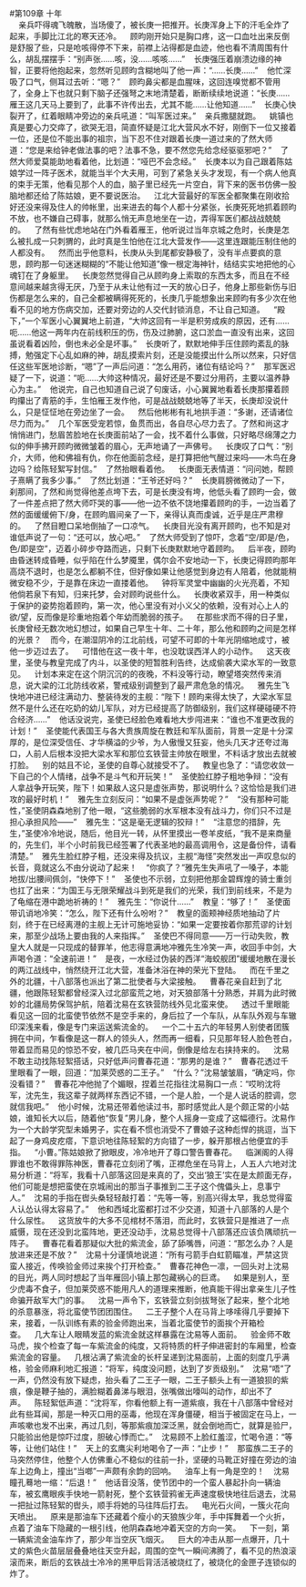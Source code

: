 #第109章 十年<br />    亲兵吓得魂飞魄散，当场傻了，被长庚一把推开。长庚浑身上下的汗毛全炸了起来，手脚比江北的寒天还冷。    顾昀刚开始只是胸口疼，这一口血吐出来反倒是舒服了些，只是呛咳得停不下来，前襟上沾得都是血迹，他也看不清周围有什么，胡乱摆摆手：“别声张……咳，没……咳咳……”    长庚强压着崩溃边缘的神智，正要将他抱起来，忽然听见顾昀含糊地叫了他一声：“……长庚……”    他忙深吸了口气，侧耳过去听：“嗯？”    顾昀鼻尖都是血腥味，这回连嗅觉都不管用了，全身上下也就只剩下脑子还强弩之末地清楚着，断断续续地说道：“长庚……雁王这几天马上要到了，此事不许传出去，尤其不能……让他知道……”    长庚心快裂开了，红着眼睛冲旁边的亲兵吼道：“叫军医过来。”    亲兵撒腿就跑。    姚镇也真是要心力交瘁了，欲哭无泪，简直怀疑是江北大营风水不好，刚倒下一位又接着一位，还是位不能出事的祖宗，当下忍不住对跟着长庚一道过来的了然大师道：“您是来给钟老做法事的吧？法事不急，要不然您先给念经驱驱邪吧？”    了然大师爱莫能助地看着他，比划道：“哑巴不会念经。”    长庚本以为自己跟着陈姑娘学过一阵子医术，就能当半个大夫用，可到了紧急关头才发现，有一个病人他真的束手无策，他看见那个人的血，脑子里已经先一片空白，背下来的医书仿佛一股脑地都还给了陈姑娘，更不要说医治。    江北大营最好的军医全都聚集在刚收拾好还没来得及住人的帅帐里，出来进去的每个人都十分紧张，长庚死死地抓着顾昀不放，也不嫌自己碍事，就那么悄无声息地坐在一边，弄得军医们都战战兢兢的。    了然有些忧虑地站在门外看着雁王，他听说过当年京城之危时，长庚是怎么被扎成一只刺猬的，此时真是生怕他在江北大营发作——这里连跟能压制住他的人都没有。    然而出乎他意料，长庚从头到尾都安静极了，没有半点要疯的意思，顾昀那一句迷迷糊糊的“不能让他知道”像一根定海神针，结结实实地把他的心魂钉在了身躯里。    长庚忽然觉得自己从顾昀身上索取的东西太多，而且在不经意间越来越贪得无厌，乃至于从未让他有过一天的放心日子，他身上那些新伤与旧伤都是怎么来的，自己全都被瞒得死死的，长庚几乎能想象出来顾昀有多少次在他看不见的地方伤病交加，还要对旁边的人交代封锁消息，不让自己知道。    “殿下，”一个军医小心翼翼地上前道，“大帅这回有一半是积劳成疾的原因，还有……呃……他这一两年内在前线积压的伤，伤及过肺腑，这口淤血一直没有出来，这回虽说看着凶险，倒也未必全是坏事。”    长庚听了，默默地伸手压住顾昀紊乱的脉搏，勉强定下心乱如麻的神，胡乱摸索片刻，还是没能摸出什么所以然来，只好信任这些军医地诊断，“嗯”了一声后问道：“怎么用药，诸位有结论吗？”    那军医迟疑了一下，说道：“呃……大帅这种情况，最好还是不要过分用药，主要以温养静心为主。”    他说完，自己也知道自己说了句废话，小心翼翼地看着长庚那攥着顾昀攥出了青筋的手，生怕雁王发作他，可是战战兢兢地等了半天，长庚却没说什么，只是怔怔地在旁边坐了一会。    然后他彬彬有礼地拱手道：“多谢，还请诸位尽力而为。”    几个军医受宠若惊，鱼贯而出，各自尽心尽力去了。了然和尚这才悄悄进门，愁眉苦脸地在长庚面前站了一会，找不着什么事做，只好略尽绵薄之力似的伸手拂开顾昀微微皱着的眉心，无声地诵了一声佛号。    长庚叹了口气：“别介，大师，他和佛祖有仇，你在他面前念经，是打算把他气醒过来吗——木鸟在身边吗？给陈轻絮写封信。”    了然抬眼看着他。    长庚面无表情道：“问问她，帮顾子熹瞒了我多少事。”    了然比划道：“王爷还好吗？”    长庚肩膀微微动了一下，刹那间，了然和尚觉得他差点垮下去，可是长庚没有垮，他低头看了顾昀一会，做了一件差点把了然大师吓哭的事——他一边不依不饶地攥着顾昀的手，一边当着了然的面缓缓俯下/身，在顾昀眉间亲了一下，亲得认真而虔诚，近乎是庄严肃穆的。    了然目瞪口呆地倒抽了一口凉气。    长庚目光没有离开顾昀，也不知是对谁低声说了一句：“还可以，放心吧。”    了然大师受到了惊吓，念着“空/即是/色，色/即是空”，迈着小碎步夺路而逃，只剩下长庚默默地守着顾昀。    后半夜，顾昀由昏迷转成昏睡，似乎陷在什么梦魇里，偶尔会不安地动一下，长庚记得顾昀那年高烧不退时，也是怎么都躺不住，但好像如果让他感觉到身边有人陪着，他就能稍微安稳不少，于是靠在床边一直搂着他。    钟将军灵堂中幽幽的火光亮着，不知他倘若泉下有知，归来托梦，会对顾昀说些什么。    长庚收紧双手，用一种类似于保护的姿势抱着顾昀，第一次，他心里没有对小义父的依赖，没有对心上人的欲/望，反而像是珍重地抱着个年幼而脆弱的孩子。    在那些求而不得的日子里，长庚曾经无数次地幻想过，如果自己早生十年、二十年，那么他和顾昀之间是怎样的光景？    而今，在潮湿阴冷的江北前线，可望不可即的十年光阴缩地成寸，被他一步迈过去了。    可惜他在这一夜十年，也没耽误西洋人的小动作。    这天夜里，圣使与教皇完成了内斗，以圣使的短暂胜利告终，达成偷袭大梁水军的一致意见。    计划本来定在这个阴沉沉的的夜晚，不料没等行动，瞭望塔突然传来消息，说大梁的江北防线收紧，警戒级别调整到了最严肃危急的情况。    雅先生飞快地冲进已经注满动力、整装待发的主舰：“陛下！顾昀来得太快了，大梁水军显然不是什么还在吃奶的幼儿军队，对方已经提高了防御级别，我们这样硬碰硬不符合经济……”    他话没说完，圣使已经脸色难看地大步闯进来：“谁也不准更改我的计划！”    圣使能代表国王与各大贵族周旋在教廷和军队面前，背景一定是十分深厚的，是位深受信任、才华横溢的少爷，为人傲慢又狂妄，他头几天才还夸过海口，人前人后根本没把大梁水军和那位玄铁营主帅放在眼里，不料话才放出去就被打脸。    别的姑且不论，圣使的自尊心就接受不了。    教皇也急了：“请您收敛一下自己的个人情绪，战争不是斗气和开玩笑！”    圣使脸红脖子粗地争辩：“没有人拿战争开玩笑，陛下！如果敌人这只是虚张声势，那说明什么？这恰恰是我们进攻的最好时机！”    雅先生立刻反问：“如果不是虚张声势呢？”    “没有那种可能性，”圣使阴森森地别了他一眼，“这些脆弱的水军根本没有战斗力，你们只不过是担心承担风险——”    雅先生：“这是毫无逻辑的狡辩！”    “注意您的措辞，先生，”圣使冷冷地说，随后，他目光一转，从怀里摸出一卷羊皮纸，“我不是来商量的，先生们，半个小时前我已经签署了代表圣地的最高调用令，这是备份件，请看清楚。”    雅先生脸红脖子粗，还没来得及抗议，主舰“海怪”突然发出一声叹息似的长音，竟就这么不由分说动了起来！    “你疯了？”雅先生失声吼了一嗓子，本能地拔/出腰间佩剑，“快停下！”    圣使也不示弱，立刻把他那金碧辉煌的骑士重剑也扛了出来：“为国王与无限荣耀战斗到死是我们的光荣，我们到前线来，不是为了龟缩在港中跪地祈祷的！”    雅先生：“你说什……”    教皇：“够了！”    圣使面带讥诮地冷笑：“怎么，陛下还有什么吩咐？”    教皇的面颊神经质地抽动了片刻，终于在已经离港的主舰上无计可施地妥协：“如果一定要按着你那荒谬的计划来，那至少战场上要由我的人来指挥。”    圣使巴不得同意——万一行动失败，教皇大人就是一只现成的替罪羊，他志得意满地冲雅先生冷笑一声，收回手中剑，大声喝令道：“全速前进！”    是夜，一水经过伪装的西洋“海蛟舰团”缓缓地散在漫长的两江战线中，悄然绕开江北大营，准备沐浴在神的荣光下登陆。    而在千里之外的北疆，十八部落也派出了第二批使者与大梁接触。    曹春花亲自赶到了北疆，他跟陈轻絮都曾经深入过北部蛮荒之地，对天狼部落十分熟悉，并肩为此时微妙的北疆局势保驾护航，陪着沈易在玄铁营防线外见北蛮来使。    透过千里眼能看见这一回的北蛮使节依然不是空手来的，身后拉了一个车队，从车队外观与车辙印深浅来看，像是专门来运送紫流金的。    一个二十五六的年轻男人别使者团簇拥在中间，乍看像是这一群人的领头人，然而再一细看，只见那年轻人脸色苍白，带着显而易见的惊恐不安，被几匹马夹在中间，倒像是给左右挟持来的。    沈易不敢主动找陈轻絮搭话，只好低声问曹春花道：“那男的是谁？”    曹春花透过千里眼看了一眼，回道：“加莱荧惑的二王子。”    “什么？”沈易皱皱眉，“确定吗，你没看错？”    曹春花冲他抛了个媚眼，捏着兰花指往沈易胸口一点：“哎哟沈将军，沈先生，我这辈子就两样东西记不错，一个是人脸，一个是人说话的腔调，您就信我吧。”    他小时候，沈易还带着他读过书，那时感觉此人是个颇正常的小姑娘，谁知长大以后，随着他“恢复”男儿身，整个人摇身一变成了这幅德行。沈易作为一个大龄学究型未婚男子，实在看不惯也消受不了曹娘子这种彪悍的挑逗，当下起了一身鸡皮疙瘩，下意识地往陈轻絮的方向错了一步，躲开那根占他便宜的手指。    “小曹。”陈姑娘掀了掀眼皮，冷冷地开了尊口警告曹春花。    临渊阁的人得罪谁也不敢得罪陈神医，曹春花立刻闭了嘴，正襟危坐在马背上，人五人六地对沈易分析道：“将军，我看十八部落这回是来真的了，交出‘狼王’实在是太颜面无存，他们可能是想把蛮使在京城闹出的那当子事推到二王子这个傀儡头上，息事宁人。”    沈易的手指在辔头桑轻轻敲打着：“先等一等，别高兴得太早，我总觉得蛮人认怂认得太容易了。”    他和西域北蛮都打过不少交道，知道十八部落的人是个什么尿性。    这货放牛的大多不见棺材不落泪，而此时，玄铁营只是推进了一点威慑，现在还没到北蛮阵地，更还没动手，沈易总觉得十八部落还应该负隅顽抗一阵子。    曹春花看着那疑似大批的紫流金，舔了舔嘴唇，问道：“那怎么办？人是放进来还是不放？”    沈易十分谨慎地说道：“所有弓箭手白虹箭瞄准，严禁这货蛮人接近，传唤验金师过来挨个打开检查。”    曹春花神色一凛，一回头对上沈易的目光，两人同时想起了当年雁回小镇上那包藏祸心的巨鸢。    如果是别人，至少虎毒不食子，但加莱荧惑不能用凡人的道理来推断，他真能干得出拿亲生儿子性命骗开敌军大门的事。    沈易一声令下，玄铁营立刻剑拔弩张了起来，整个北地的杀意暴涨，将北蛮使节团团围住。    二王子整个人在马背上哆嗦得几乎要掉下来，接着，一队训练有素的验金师跑出来，当着北蛮使节的面挨个开箱检查。    几大车让人眼睛发蓝的紫流金就这样暴露在沈易等人面前。    验金师不敢马虎，挨个检查了每一车紫流金的纯度，又将特质的杆子伸进密封的车厢里，检查紫流金的容量。    几根沾满了紫流金的长杆呈递到沈易面前，上面的刻度几乎满格，验金师麻利地汇报道：“将军，纯度没问题，达到了岁贡级别。”    沈易“唔”了一声，仍然没有放下疑虑，抬头看了二王子一眼，二王子额头上有一道狼狈的紫痕，像是鞭子抽的，满脸糊着鼻涕与眼泪，张嘴做出嚎叫的动作，却出不了声。    陈轻絮低声道：“沈将军，你看他额上有一道紫痕，我在十八部落中曾经对此有些耳闻，那是一种灭口用的巫毒，他现在浑身僵硬，相当于被固定在马上，一声咳嗽也发不出来，再过几刻，等那紫痕加深泛黑，就会倒地而亡，就算是验尸，只能验出他是惊吓过度，胆破心悸而亡。”    沈易顾不上脸红羞涩，忙喝令道：“等等，让他们站住！”    天上的玄鹰尖利地喝令了一声：“止步！”    那蛮族二王子的马突然停住，他整个人仿佛重心不稳似的往前一扑，坚硬的马靴正好撞在旁边的油车上边角上，撞出“当啷”一声颇有余韵的回响。    油车上有一角是空的！    沈易瞳孔蓦地一缩：“后退！”    他话音没落，使节团中的一个蛮人暴起扑向一辆油车，被玄鹰眼疾手快地一箭射死，整个玄铁营鸦雀无声速度极快地往后退去，沈易一把扯过陈轻絮的辔头，顺手将她的马往阵后打去。    电光石火间，一簇火花向天喷出。    原来是那油车下还藏着个瘦小的天狼族少年，手中挥舞着一个火折，点着了油车下隐藏的一根引线，他阴森森地冲着天空的方向一笑。    下一刻，第一辆紫流金油车炸了，那少年当空灰飞烟灭。    巨大的冲击从那一点爆开，几十丈的紫色火苗层层叠叠地往天空升起，周围的空气一瞬间沸腾了，看不见的热浪滚滚而来，断后的玄铁战士冷冷的黑甲后背活活被烧红了，被烧化的金匣子连锁似的炸了。